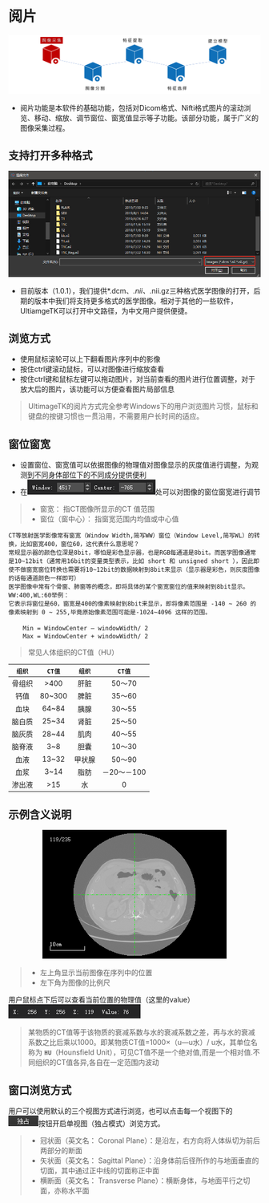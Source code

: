 # 阅片
<center>

![影像组学流程_图像采集](./imgs/pipeline_1.png)

</center>

- 阅片功能是本软件的基础功能，包括对Dicom格式、Nifti格式图片的滚动浏览、移动、缩放、调节窗位、窗宽值显示等子功能。该部分功能，属于广义的图像采集过程。

## 支持打开多种格式
![打开文件](./imgs/open_files.png)  

- 目前版本（1.0.1），我们提供*.dcm、*.nii、*.nii.gz三种格式医学图像的打开，后期的版本中我们将支持更多格式的医学图像。相对于其他的一些软件，UltiamgeTK可以打开中文路径，为中文用户提供便捷。

## 浏览方式
- 使用鼠标滚轮可以上下翻看图片序列中的影像
- 按住ctrl键滚动鼠标，可以对图像进行缩放查看
- 按住ctrl键和鼠标左键可以拖动图片，对当前查看的图片进行位置调整，对于放大后的图片，该功能可以方便查看图片局部信息
> UltimageTK的阅片方式完全参考Windows下的用户浏览图片习惯，鼠标和键盘的按键习惯也一贯沿用，不需要用户长时间的适应。

## 窗位窗宽
- 设置窗位、窗宽值可以依据图像的物理值对图像显示的灰度值进行调整，为观测到不同身体部位下的不同成分提供便利
- 在![](./imgs/window_level.png )处可以对图像的窗位窗宽进行调节

> - 窗宽： 指CT图像所显示的CT 值范围
> - 窗位（窗中心）： 指窗宽范围内均值或中心值

```
CT等放射医学影像常有窗宽（Window Width,简写WW）窗位（Window Level,简写WL）的转换，比如窗宽400，窗位60，这代表什么意思呢？
常规显示器的颜色位深是8bit，哪怕是彩色显示器，也是RGB每通道是8bit。而医学图像通常是10~12bit（通常用16bit的变量类型表示，比如 short 和 unsigned short ），因此即使不做窗宽窗位转换也需要将10~12bit的数据映射到8bit来显示（显示器是彩色，则灰度图像的话每通道颜色一样即可）
医学图像中常有个骨窗、肺窗等的概念，即将具体的某个窗宽窗位的值来映射到8bit显示。 
WW:400,WL:60举例：
它表示将窗位是60，窗宽是400的像素映射到8bit来显示，即将像素范围是 -140 ~ 260 的像素映射到 0 ~ 255,毕竟原始像素范围可能是-1024~4096 这样的范围。

    Min = WindowCenter — windowWidth/ 2
    Max = WindowCenter + windowWidth/ 2
```

> 常见人体组织的CT值（HU）
<center>

|**`组织`**       |   **`CT值`**        |     **`组织`**     |   **`CT值`** |
|:-:          |   :-:          |   :-:           |  :-:   |
|骨组织     |   >400        |    肝脏       |     50～70|
|钙值       |   80~300      |    脾脏       |    35～60|
|血块       |   64~84       |    胰腺       |   30～55|
|脑白质     |   25~34       |    肾脏       |   25～50|
|脑灰质     |   28~44       |    肌肉       |   40～55|
|脑脊液     |   3~8         |    胆囊       |   10～30|
|血液       |   13~32       |    甲状腺     |  50～90|
|血浆       |   3~14        |    脂肪       |  －20～－100|
|渗出液     |   >15         |    水         |       0|

</center>

## 示例含义说明
<center>

![a](./imgs/read_single.png)

</center>

> - 左上角显示当前图像在序列中的位置
> - 左下角为图像的比例尺

用户鼠标点下后可以查看当前位置的物理值（这里的value）![a](./imgs/pos_value.png)
> 某物质的CT值等于该物质的衰减系数与水的衰减系数之差，再与水的衰减系数之比后乘以1000。即某物质CT值=1000×（u—u水）/ u水，其单位名称为 **`HU`**（Hounsfield Unit），可见CT值不是一个绝对值,而是一个相对值.不同组织的CT值各异,各自在一定范围内波动


## 窗口浏览方式
用户可以使用默认的三个视图方式进行浏览，也可以点击每一个视图下的![a](./imgs/single_btn.png)按钮开启单视图（独占模式）浏览方式。

> - 冠状面（英文名： Coronal Plane）：是沿左，右方向将人体纵切为前后两部分的断面
> - 矢状面（英文名： Sagittal Plane）：沿身体前后径所作的与地面垂直的切面，其中通过正中线的切面称正中面
> - 横断面（英文名： Transverse Plane）：横断身体，与地面平行之切面，亦称水平面